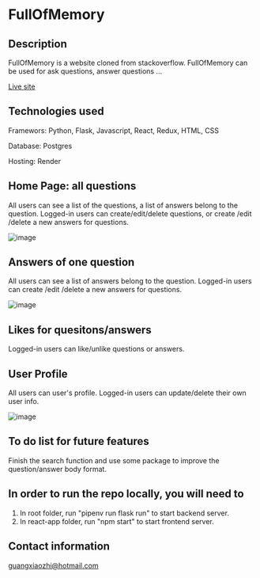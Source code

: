 # FullOfMemory



## Description
FullOfMemory is a website cloned from stackoverflow. FullOfMemory can be used for ask questions, answer questions ...

[Live site](https://full-of-memory.onrender.com)


## Technologies used

Framewors: Python, Flask, Javascript, React, Redux, HTML, CSS

Database: Postgres

Hosting: Render




## Home Page: all questions

All users can see a list of the questions, a list of answers belong to the question.
Logged-in users can create/edit/delete questions, or create /edit /delete a new answers for questions.



![image](https://user-images.githubusercontent.com/49548213/223045112-5826b078-3254-49ba-b874-641ebfade7b6.png)



## Answers of one question

All users can see a list of answers belong to the question.
Logged-in users can create /edit /delete a new answers for questions.

![image](https://user-images.githubusercontent.com/49548213/223045494-9d287801-1cbf-41f7-9e89-2e6b75f1879f.png)

## Likes for quesitons/answers

Logged-in users can like/unlike questions or answers.

## User Profile

All users can user's profile.
Logged-in users can update/delete their own user info.

![image](https://user-images.githubusercontent.com/49548213/223046157-34b7fd7a-9e4e-4283-934c-3a40f40802ba.png)

## To do list for future features

Finish the search function and use some package to improve the question/answer body format.


## In order to run the repo locally, you will need to
1. In  root folder, run "pipenv run flask run"  to start backend server.
2. In react-app folder, run "npm start" to start frontend server.



## Contact information

guangxiaozhi@hotmail.com
